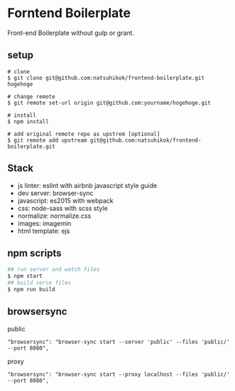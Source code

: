 # Forntend Boilerplate
Front-end Boilerplate without gulp or grant.

## setup

```
# clone
$ git clone git@github.com:natsuhikok/frontend-boilerplate.git hogehoge

# change remote
$ git remote set-url origin git@github.com:yourname/hogehoge.git

# install
$ npm install

# add original remote repo as upstrem [optional]
$ git remote add upstream git@github.com:natsuhikok/frontend-boilerplate.git
```

## Stack
* js linter: eslint with airbnb javascript style guide
* dev server: browser-sync
* javascript: es2015 with webpack
* css: node-sass with scss style
* normalize: normalize.css
* images: imagemin
* html template: ejs

## npm scripts

```bash
## run server and watch files
$ npm start
## build sorce files
$ npm run build
```

## browsersync
public
```
"browsersync": "browser-sync start --server 'public' --files 'public/' --port 8080",
```

proxy
```
"browsersync": "browser-sync start --proxy localhost --files 'public/' --port 8080",
```
